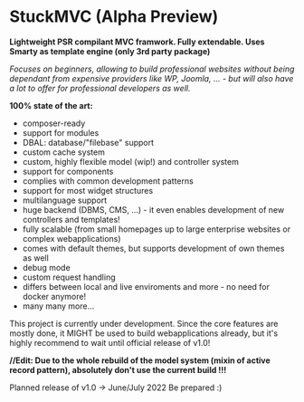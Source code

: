 <h1>StuckMVC (Alpha Preview)</h1>

<strong>Lightweight PSR compilant MVC framwork.
Fully extendable.
Uses Smarty as template engine (only 3rd party package)</strong>

<i>Focuses on beginners, allowing to build professional websites without being dependant from
expensive providers like WP, Joomla, ... - but will also have a lot to offer for professional developers as well.</i>

<strong>100% state of the art:</strong>
- composer-ready
- support for modules
- DBAL: database/"filebase" support
- custom cache system
- custom, highly flexible model (wip!) and controller system
- support for components
- complies with common development patterns
- support for most widget structures
- multilanguage support
- huge backend (DBMS, CMS, ...) - it even enables development of new controllers and templates!
- fully scalable (from small homepages up to large enterprise websites or complex webapplications)
- comes with default themes, but supports development of own themes as well
- debug mode
- custom request handling
- differs between local and live enviroments and more - no need for docker anymore!
- many many more...


This project is currently under development.
Since the core features are mostly done, it MIGHT be used to build webapplications already,
but it's highly recommend to wait until official release of v1.0!

<strong>//Edit: Due to the whole rebuild of the model system (mixin of active record pattern), absolutely don't use the current build !!!</strong>


Planned release of v1.0 -> June/July 2022
Be prepared :)
